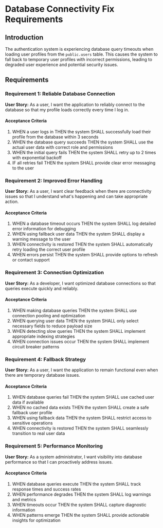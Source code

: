 # Database Connectivity Fix Requirements

## Introduction

The authentication system is experiencing database query timeouts when loading user profiles from the `public.users` table. This causes the system to fall back to temporary user profiles with incorrect permissions, leading to degraded user experience and potential security issues.

## Requirements

### Requirement 1: Reliable Database Connection

**User Story:** As a user, I want the application to reliably connect to the database so that my profile loads correctly every time I log in.

#### Acceptance Criteria

1. WHEN a user logs in THEN the system SHALL successfully load their profile from the database within 3 seconds
2. WHEN the database query succeeds THEN the system SHALL use the actual user data with correct role and permissions
3. WHEN the initial query fails THEN the system SHALL retry up to 2 times with exponential backoff
4. IF all retries fail THEN the system SHALL provide clear error messaging to the user

### Requirement 2: Improved Error Handling

**User Story:** As a user, I want clear feedback when there are connectivity issues so that I understand what's happening and can take appropriate action.

#### Acceptance Criteria

1. WHEN a database timeout occurs THEN the system SHALL log detailed error information for debugging
2. WHEN using fallback user data THEN the system SHALL display a warning message to the user
3. WHEN connectivity is restored THEN the system SHALL automatically retry loading the correct user profile
4. WHEN errors persist THEN the system SHALL provide options to refresh or contact support

### Requirement 3: Connection Optimization

**User Story:** As a developer, I want optimized database connections so that queries execute quickly and reliably.

#### Acceptance Criteria

1. WHEN making database queries THEN the system SHALL use connection pooling and optimization
2. WHEN querying user data THEN the system SHALL only select necessary fields to reduce payload size
3. WHEN detecting slow queries THEN the system SHALL implement appropriate indexing strategies
4. WHEN connection issues occur THEN the system SHALL implement circuit breaker patterns

### Requirement 4: Fallback Strategy

**User Story:** As a user, I want the application to remain functional even when there are temporary database issues.

#### Acceptance Criteria

1. WHEN database queries fail THEN the system SHALL use cached user data if available
2. WHEN no cached data exists THEN the system SHALL create a safe fallback user profile
3. WHEN using fallback data THEN the system SHALL restrict access to sensitive operations
4. WHEN connectivity is restored THEN the system SHALL seamlessly transition to real user data

### Requirement 5: Performance Monitoring

**User Story:** As a system administrator, I want visibility into database performance so that I can proactively address issues.

#### Acceptance Criteria

1. WHEN database queries execute THEN the system SHALL track response times and success rates
2. WHEN performance degrades THEN the system SHALL log warnings and metrics
3. WHEN timeouts occur THEN the system SHALL capture diagnostic information
4. WHEN patterns emerge THEN the system SHALL provide actionable insights for optimization